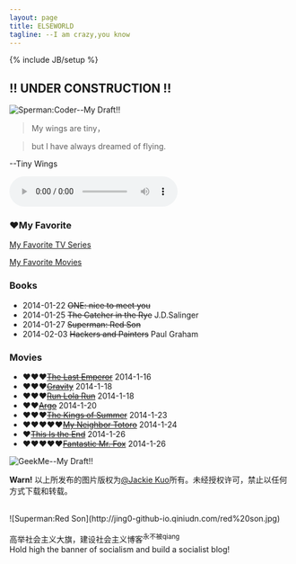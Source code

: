 ```yaml
---
layout: page
title: ELSEWORLD
tagline: --I am crazy,you know
---
```

{% include JB/setup %}
    
## !! UNDER CONSTRUCTION !!
![Sperman:Coder--My Draft!!](http://jing0-github-io.qiniudn.com/superman-elseworld-coder.png)

>My wings are tiny，

>but I have always dreamed of flying. 

--Tiny Wings

<audio controls="controls" height="100" width="100">
			<source src="test.mp3" type="audio/mp3" />
			<source src="test.ogg" type="audio/ogg" />
			<embed height="100" width="100" src="test.mp3" />
</audio>

### &hearts;My Favorite

<a href="http://myfavtv.qiniudn.com" target="_blank">My Favorite TV Series</a>

<a href="http://myfavmovies.qiniudn.com/" target="_blank">My Favorite Movies</a>

### Books

* 2014-01-22    <del>ONE: nice to meet you</del>
* 2014-01-25    <del>The Catcher in the Rye</del> J.D.Salinger
* 2014-01-27    <del>Superman: Red Son</del>
* 2014-02-03    <del>Hackers and Painters</del> Paul Graham

### Movies

<ul>
<li>&hearts;&hearts;&hearts;<del><a href="http://www.imdb.com/title/tt0093389/" target="_blank">The Last Emperor</a></del>    2014-1-16</li>
<li>&hearts;&hearts;&hearts;<del><a href="http://www.imdb.com/title/tt1454468/" target="_blank">Gravity</a></del>    2014-1-18</li>
<li>&hearts;&hearts;&hearts;<del><a href="http://www.imdb.com/title/tt0130827/" target="_blank">Run Lola Run</a></del>    2014-1-18</li>
<li>&hearts;&hearts;<del><a href="http://www.imdb.com/title/tt1024648/" target="_blank">Argo</a></del>    2014-1-20</li>
<li>&hearts;&hearts;&hearts;<del><a href="http://www.imdb.com/title/tt2179116/" target="_blank">The Kings of Summer</a></del>    2014-1-23</li>
<li>&hearts;&hearts;&hearts;&hearts;&hearts;<del><a href="http://www.imdb.com/title/tt0096283/" target="_blank">My Neighbor Totoro</a></del>    2014-1-24</li>
<li>&hearts;<del><a href="http://www.imdb.com/title/tt1245492/" target="_blank">This Is the End</a></del>    2014-1-26</li>
<li>&hearts;&hearts;&hearts;&hearts;&hearts;<del><a href="http://www.imdb.com/title/tt0432283/" target="_blank">Fantastic Mr. Fox</a></del>    2014-1-26</li>
</ul>

![GeekMe--My Draft!!](http://pic.yupoo.com/jok3r/DyinVQrF/medish.jpg)

**Warn!**
以上所发布的图片版权为[@Jackie Kuo](http://jing0.github.io/)所有。未经授权许可，禁止以任何方式下载和转载。

<br>
![Superman:Red Son](http://jing0-github-io.qiniudn.com/red%20son.jpg)

高举社会主义大旗，建设社会主义博客<sup>永不被qiang</sup><br>Hold high the banner of socialism and build a socialist blog!
